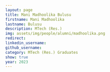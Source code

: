 ```yaml
---
layout: page
title: Mani Madhoolika Bulusu
firstname: Mani Madhoolika
lastname: Bulusu
description: MTech (Res.)
img: assets/img/people/alumni/madhoolika.png
redirect: 
linkedin_username: 
github_username:
category: MTech (Res.) Graduates
show: true
year: 2023
---
```

